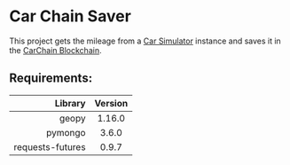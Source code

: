 # Car Chain Saver

This project gets the mileage from a [Car Simulator](https://github.com/LRAbbade/Car_Simulator) instance and saves it in the [CarChain Blockchain](https://github.com/alissonfpmorais/blockchain-js).

## Requirements:

| Library		   | Version   |
|-----------------:|:---------:|
| geopy 		   | 1.16.0	   |
| pymongo 	       | 3.6.0	   |
| requests-futures | 0.9.7	   |
